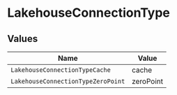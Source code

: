 # LakehouseConnectionType


## Values

| Name                               | Value                              |
| ---------------------------------- | ---------------------------------- |
| `LakehouseConnectionTypeCache`     | cache                              |
| `LakehouseConnectionTypeZeroPoint` | zeroPoint                          |